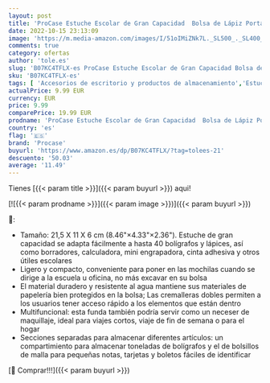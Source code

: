 ```yaml
---
layout: post
title: 'ProCase Estuche Escolar de Gran Capacidad  Bolsa de Lápiz Portable Estuche Organizador de Material Papelería con Cremallera Doble para Estudiantes en Escuela y Empleados en Oficina –Negro'
date: 2022-10-15 23:13:09
image: 'https://m.media-amazon.com/images/I/51oIMiZNk7L._SL500_._SL400_.jpg'
comments: true
category: ofertas
author: 'tole.es'
slug: 'B07KC4TFLX-es ProCase Estuche Escolar de Gran Capacidad Bolsa de Lápiz...'
sku: 'B07KC4TFLX-es'
tags: [ 'Accesorios de escritorio y productos de almacenamiento','Estuches escolares','Material de oficina','Materiales, organizadores y dispensadores de escritorio','Oficina y papelería','escolar','lápiz','procase','🇪🇸', ]
actualPrice: 9.99 EUR
currency: EUR
price: 9.99
comparePrice: 19.99 EUR
prodname: 'ProCase Estuche Escolar de Gran Capacidad  Bolsa de Lápiz Portable Estuche Organizador de Material Papelería con Cremallera Doble para Estudiantes en Escuela y Empleados en Oficina –Negro'
country: 'es'
flag: '🇪🇸'
brand: 'Procase'
buyurl: 'https://www.amazon.es/dp/B07KC4TFLX/?tag=tolees-21'
descuento: '50.03'
average: '11.49'
---
```


Tienes [{{< param title >}}]({{< param buyurl >}}) aqui!

[![{{< param prodname >}}]({{< param image >}})]({{< param buyurl >}})

🔎:

- Tamaño: 21,5 X 11 X 6 cm (8.46"×4.33"×2.36"). Estuche de gran capacidad se adapta fácilmente a hasta 40 bolígrafos y lápices, así como borradores, calculadora, mini engrapadora, cinta adhesiva y otros útiles escolares
- Ligero y compacto, conveniente para poner en las mochilas cuando se dirige a la escuela u oficina, no más excavar en su bolsa
- El material duradero y resistente al agua mantiene sus materiales de papelería bien protegidos en la bolsa; Las cremalleras dobles permiten a los usuarios tener acceso rápido a los elementos que están dentro
- Multifuncional: esta funda también podría servir como un neceser de maquillaje, ideal para viajes cortos, viaje de fin de semana o para el hogar
- Secciones separadas para almacenar diferentes artículos: un compartimiento para almacenar toneladas de bolígrafos y el de bolsillos de malla para pequeñas notas, tarjetas y boletos fáciles de identificar

[🛒 Comprar!!!]({{< param buyurl >}})

